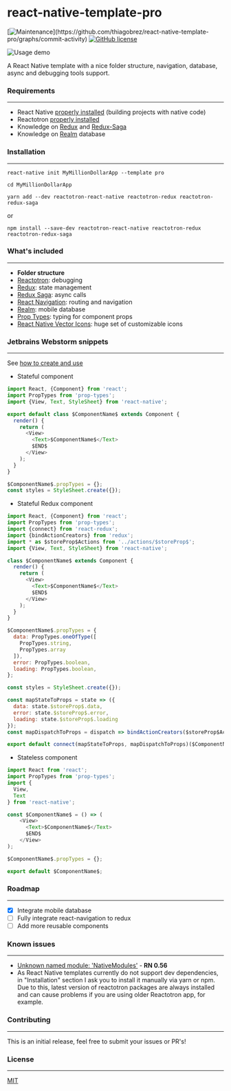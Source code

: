 # react-native-template-pro

[![Maintenance](https://img.shields.io/badge/Maintained%3F-yes-green.svg?)](https://github.com/thiagobrez/react-native-template-pro/graphs/commit-activity)
[![GitHub license](https://img.shields.io/github/license/thiagobrez/react-native-template-pro.svg)](https://github.com/thiagobrez/react-native-template-pro/blob/master/LICENSE)

![Usage demo](https://github.com/thiagobrez/react-native-template-pro/blob/master/demo.gif)

A React Native template with a nice folder structure, navigation, database, async and debugging tools support.

### Requirements

---

* React Native [properly installed](https://facebook.github.io/react-native/docs/getting-started.html) (building projects with native code)
* Reactotron [properly installed](https://github.com/infinitered/reactotron/blob/master/docs/installing.md)
* Knowledge on [Redux](https://redux.js.org/) and [Redux-Saga](https://github.com/redux-saga/redux-saga)
* Knowledge on [Realm](https://realm.io/docs/javascript/latest) database

### Installation

---

`react-native init MyMillionDollarApp --template pro`

`cd MyMillionDollarApp`

`yarn add --dev reactotron-react-native reactotron-redux reactotron-redux-saga`

or

`npm install --save-dev reactotron-react-native reactotron-redux reactotron-redux-saga`

### What's included

---

* **Folder structure**
* [Reactotron](https://github.com/infinitered/reactotron): debugging
* [Redux](https://redux.js.org/): state management
* [Redux Saga](https://github.com/redux-saga/redux-saga): async calls
* [React Navigation](https://reactnavigation.org/): routing and navigation
* [Realm](https://realm.io/docs/javascript/latest): mobile database
* [Prop Types](https://www.npmjs.com/package/prop-types): typing for component props
* [React Native Vector Icons](https://github.com/oblador/react-native-vector-icons): huge set of customizable icons

### Jetbrains Webstorm snippets

---

See [how to create and use](https://blog.jetbrains.com/webstorm/2018/01/using-and-creating-code-snippets/)
* Stateful component
```javascript
import React, {Component} from 'react';
import PropTypes from 'prop-types';
import {View, Text, StyleSheet} from 'react-native';

export default class $ComponentName$ extends Component {
  render() {
    return (
      <View>
        <Text>$ComponentName$</Text>
        $END$
      </View>
    );
  }
}

$ComponentName$.propTypes = {};
const styles = StyleSheet.create({});
```

* Stateful Redux component
```javascript
import React, {Component} from 'react';
import PropTypes from 'prop-types';
import {connect} from 'react-redux';
import {bindActionCreators} from 'redux';
import * as $storeProp$Actions from '../actions/$storeProp$';
import {View, Text, StyleSheet} from 'react-native';

class $ComponentName$ extends Component {
  render() {
    return (
      <View>
        <Text>$ComponentName$</Text>
        $END$
      </View>
    );
  }
}

$ComponentName$.propTypes = {
  data: PropTypes.oneOfType([
    PropTypes.string,
    PropTypes.array
  ]),
  error: PropTypes.boolean,
  loading: PropTypes.boolean,
};

const styles = StyleSheet.create({});

const mapStateToProps = state => ({
  data: state.$storeProp$.data,
  error: state.$storeProp$.error,
  loading: state.$storeProp$.loading
});
const mapDispatchToProps = dispatch => bindActionCreators($storeProp$Actions, dispatch);

export default connect(mapStateToProps, mapDispatchToProps)($ComponentName$);
```

* Stateless component
```javascript
import React from 'react';
import PropTypes from 'prop-types';
import {
  View,
  Text
} from 'react-native';

const $ComponentName$ = () => (
    <View>
      <Text>$ComponentName$</Text>
      $END$
    </View>
);

$ComponentName$.propTypes = {};

export default $ComponentName$;
```

### Roadmap

---

- [x] Integrate mobile database
- [ ] Fully integrate react-navigation to redux
- [ ] Add more reusable components

### Known issues

---

* [Unknown named module: 'NativeModules'](https://github.com/infinitered/reactotron/issues/724) - **RN 0.56**
* As React Native templates currently do not support dev dependencies, in "Installation" section I ask you to install it manually via yarn or npm. Due to this, latest version of reactotron packages are always installed and can cause problems if you are using older Reactotron app, for example.

### Contributing

---

This is an initial release, feel free to submit your issues or PR's!

### License

---

[MIT](https://github.com/thiagobrez/react-native-template-pro/blob/master/LICENSE)